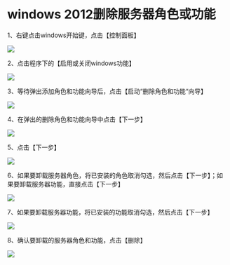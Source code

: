 # windows 2012删除服务器角色或功能
1、右键点击windows开始键，点击【控制面板】

![](../../../../../image/Elastic-Compute/Virtual-Machine/Windows/winserver%202012%E5%88%A0%E9%99%A4%E6%9C%8D%E5%8A%A1%E5%99%A8%E8%A7%92%E8%89%B2%E6%88%96%E5%8A%9F%E8%83%BD01.png)

2、点击程序下的【启用或关闭windows功能】

![](../../../../../image/Elastic-Compute/Virtual-Machine/Windows/winserver%202012%E5%88%A0%E9%99%A4%E6%9C%8D%E5%8A%A1%E5%99%A8%E8%A7%92%E8%89%B2%E6%88%96%E5%8A%9F%E8%83%BD02.png)

3、等待弹出添加角色和功能向导后，点击【启动“删除角色和功能“向导】

![](../../../../../image/Elastic-Compute/Virtual-Machine/Windows/winserver%202012%E5%88%A0%E9%99%A4%E6%9C%8D%E5%8A%A1%E5%99%A8%E8%A7%92%E8%89%B2%E6%88%96%E5%8A%9F%E8%83%BD03.png)

4、在弹出的删除角色和功能向导中点击【下一步】

![](../../../../../image/Elastic-Compute/Virtual-Machine/Windows/winserver%202012%E5%88%A0%E9%99%A4%E6%9C%8D%E5%8A%A1%E5%99%A8%E8%A7%92%E8%89%B2%E6%88%96%E5%8A%9F%E8%83%BD04.png)

5、点击【下一步】

![](../../../../../image/Elastic-Compute/Virtual-Machine/Windows/winserver%202012%E5%88%A0%E9%99%A4%E6%9C%8D%E5%8A%A1%E5%99%A8%E8%A7%92%E8%89%B2%E6%88%96%E5%8A%9F%E8%83%BD05.png)

6、如果要卸载服务器角色，将已安装的角色取消勾选，然后点击【下一步】；如果要卸载服务器功能，直接点击【下一步】

![](../../../../../image/Elastic-Compute/Virtual-Machine/Windows/winserver%202012%E5%88%A0%E9%99%A4%E6%9C%8D%E5%8A%A1%E5%99%A8%E8%A7%92%E8%89%B2%E6%88%96%E5%8A%9F%E8%83%BD06.png)

7、如果要卸载服务器功能，将已安装的功能取消勾选，然后点击【下一步】

![](../../../../../image/Elastic-Compute/Virtual-Machine/Windows/winserver%202012%E5%88%A0%E9%99%A4%E6%9C%8D%E5%8A%A1%E5%99%A8%E8%A7%92%E8%89%B2%E6%88%96%E5%8A%9F%E8%83%BD07.png)

8、确认要卸载的服务器角色和功能，点击【删除】

![](../../../../../image/Elastic-Compute/Virtual-Machine/Windows/winserver%202012%E5%88%A0%E9%99%A4%E6%9C%8D%E5%8A%A1%E5%99%A8%E8%A7%92%E8%89%B2%E6%88%96%E5%8A%9F%E8%83%BD08.png)
